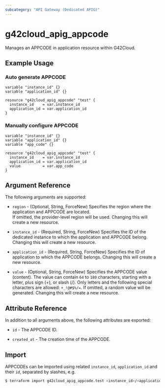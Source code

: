 ```yaml
---
subcategory: "API Gateway (Dedicated APIG)"
---
```


# g42cloud_apig_appcode

Manages an APPCODE in application resource within G42Cloud.

## Example Usage

### Auto generate APPCODE

```hcl
variable "instance_id" {}
variable "application_id" {}

resource "g42cloud_apig_appcode" "test" {
  instance_id    = var.instance_id
  application_id = var.application_id
}
```

### Manually configure APPCODE

```hcl
variable "instance_id" {}
variable "application_id" {}
variable "app_code" {}

resource "g42cloud_apig_appcode" "test" {
  instance_id    = var.instance_id
  application_id = var.application_id
  value          = var.app_code
}
```

## Argument Reference

The following arguments are supported:

* `region` - (Optional, String, ForceNew) Specifies the region where the application and APPCODE are located.  
  If omitted, the provider-level region will be used. Changing this will create a new resource.

* `instance_id` - (Required, String, ForceNew) Specifies the ID of the dedicated instance to which the application
  and APPCODE belong.  
  Changing this will create a new resource.

* `application_id` - (Required, String, ForceNew) Specifies the ID of application to which the APPCODE belongs.
  Changing this will create a new resource.

* `value` - (Optional, String, ForceNew) Specifies the APPCODE value (content).
  The value can contain `64` to `180` characters, starting with a letter, plus sign (+), or slash (/). Only letters and
  the following special characters are allowed: `+_!@#$%/=`.
  If omitted, a random value will be generated.
  Changing this will create a new resource.

## Attribute Reference

In addition to all arguments above, the following attributes are exported:

* `id` - The APPCODE ID.

* `created_at` - The creation time of the APPCODE.

## Import

APPCODEs can be imported using related `instance_id`, `application_id` and their `id`, separated by slashes, e.g.

```bash
$ terraform import g42cloud_apig_appcode.test <instance_id>/<application_id>/<id>
```
